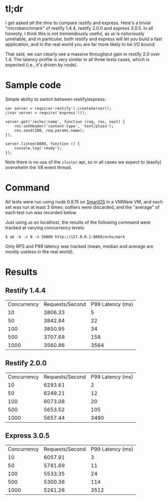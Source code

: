 # tl;dr

I get asked *all the time* to compare restify and express.  Here's a trivial
"microbenchmark" of restify 1.4.4, restify 2.0.0 and express 3.0.5. In all
honesty, I think this is not tremendously useful, as `ab` is notoriously
unreliable, and in particular, both restify and express will let you build a
fast application, and in the real world you are far more likely to be I/O bound.

That said, we can clearly see a massive throughput gain in restify 2.0 over 1.4.
The latency profile is very similar in all three tests cases, which is expected
(i.e., it's driven by node).

# Sample code

Simple ability to switch between restify/express:

    var server = require('restify').createServer();
    //var server = require('express')();

    server.get('/echo/:name', function (req, res, next) {
        res.setHeader('content-type', 'text/plain');
        res.send(200, req.params.name);
    });

    server.listen(8080, function () {
        console.log('ready');
    });

Note there is no use of the `cluster` api, so in all cases we expect
to (easily) overwhelm the V8 event thread.

# Command

All tests were run using node 0.8.15 on [SmartOS](http://smartos.org/) in a
VMWare VM, and each set was run at least 3 times; outliers were discarded,
and the "average" of each test run was recorded below.

Just using `ab` on localhost, the results of the following command
were tracked at varying concurrency levels:

    $ ab -k -c N -n 50000 http://127.0.0.1:8080/echo/mark

Only RPS and P99 latency was tracked (mean, median and average are mostly
useless in the real world).

# Results

## Restify 1.4.4

<table>
  <tr>
    <td>Concurrency</td>
    <td>Requests/Second</td>
    <td>P99 Latency (ms)</td>
  </tr>
  <tr>
    <td>10</td>
    <td>3806.33</td>
    <td>5</td>
  </tr>
  <tr>
    <td>50</td>
    <td>3842.84</td>
    <td>22</td>
  </tr>
  <tr>
    <td>100</td>
    <td>3850.95</td>
    <td>34</td>
  </tr>
  <tr>
    <td>500</td>
    <td>3707.68</td>
    <td>158</td>
  </tr>
  <tr>
    <td>1000</td>
    <td>3560.86</td>
    <td>3564</td>
  </tr>
</table>

## Restify 2.0.0

<table>
  <tr>
    <td>Concurrency</td>
    <td>Requests/Second</td>
    <td>P99 Latency (ms)</td>
  </tr>
  <tr>
    <td>10</td>
    <td>6293.61</td>
    <td>2</td>
  </tr>
  <tr>
    <td>50</td>
    <td>6249.21</td>
    <td>12</td>
  </tr>
  <tr>
    <td>100</td>
    <td>6073.08</td>
    <td>20</td>
  </tr>
  <tr>
    <td>500</td>
    <td>5653.52</td>
    <td>105</td>
  </tr>
  <tr>
    <td>1000</td>
    <td>5657.44</td>
    <td>3490</td>
  </tr>
</table>


## Express 3.0.5

<table>
  <tr>
    <td>Concurrency</td>
    <td>Requests/Second</td>
    <td>P99 Latency (ms)</td>
  </tr>
  <tr>
    <td>10</td>
    <td>6057.91</td>
    <td>3</td>
  </tr>
  <tr>
    <td>50</td>
    <td>5781.69</td>
    <td>11</td>
  </tr>
  <tr>
    <td>100</td>
    <td>5533.35</td>
    <td>24</td>
  </tr>
  <tr>
    <td>500</td>
    <td>5300.36</td>
    <td>114</td>
  </tr>
  <tr>
    <td>1000</td>
    <td>5261.26</td>
    <td>3512</td>
  </tr>
</table>
